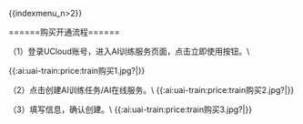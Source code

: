 {{indexmenu_n>2}}

======购买开通流程======

（1）登录UCloud账号，进入AI训练服务页面，点击立即使用按钮。\\

{{:ai:uai-train:price:train购买1.jpg?|}}

（2）点击创建AI训练任务/AI在线服务。\\
{{:ai:uai-train:price:train购买2.jpg?|}}

（3）填写信息，确认创建。\\
{{:ai:uai-train:price:train购买3.jpg?|}}
